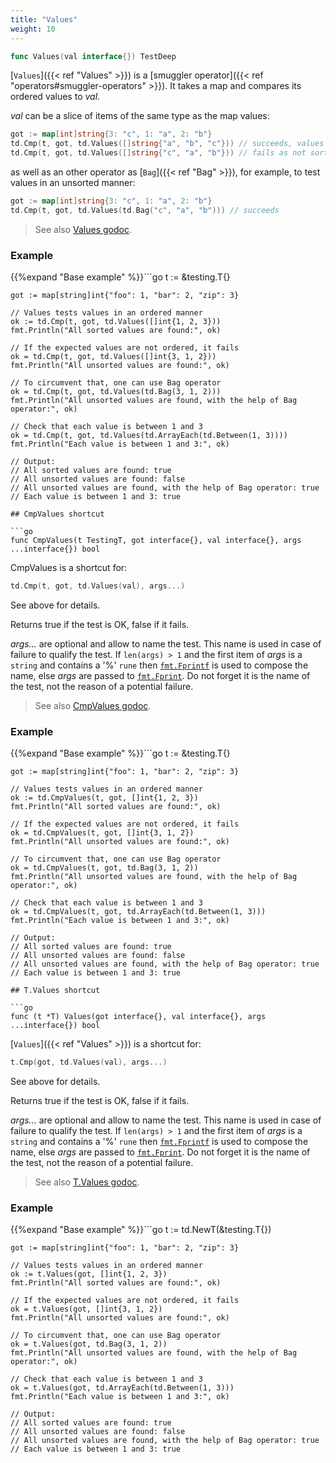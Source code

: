 ```yaml
---
title: "Values"
weight: 10
---
```


```go
func Values(val interface{}) TestDeep
```

[`Values`]({{< ref "Values" >}}) is a [smuggler operator]({{< ref "operators#smuggler-operators" >}}). It takes a map and compares its
ordered values to *val*.

*val* can be a slice of items of the same type as the map values:

```go
got := map[int]string{3: "c", 1: "a", 2: "b"}
td.Cmp(t, got, td.Values([]string{"a", "b", "c"})) // succeeds, values sorted
td.Cmp(t, got, td.Values([]string{"c", "a", "b"})) // fails as not sorted
```

as well as an other operator as [`Bag`]({{< ref "Bag" >}}), for example, to test values in
an unsorted manner:

```go
got := map[int]string{3: "c", 1: "a", 2: "b"}
td.Cmp(t, got, td.Values(td.Bag("c", "a", "b"))) // succeeds
```


> See also [<i class='fas fa-book'></i> Values godoc](https://pkg.go.dev/github.com/maxatome/go-testdeep/td#Values).

### Example

{{%expand "Base example" %}}```go
	t := &testing.T{}

	got := map[string]int{"foo": 1, "bar": 2, "zip": 3}

	// Values tests values in an ordered manner
	ok := td.Cmp(t, got, td.Values([]int{1, 2, 3}))
	fmt.Println("All sorted values are found:", ok)

	// If the expected values are not ordered, it fails
	ok = td.Cmp(t, got, td.Values([]int{3, 1, 2}))
	fmt.Println("All unsorted values are found:", ok)

	// To circumvent that, one can use Bag operator
	ok = td.Cmp(t, got, td.Values(td.Bag(3, 1, 2)))
	fmt.Println("All unsorted values are found, with the help of Bag operator:", ok)

	// Check that each value is between 1 and 3
	ok = td.Cmp(t, got, td.Values(td.ArrayEach(td.Between(1, 3))))
	fmt.Println("Each value is between 1 and 3:", ok)

	// Output:
	// All sorted values are found: true
	// All unsorted values are found: false
	// All unsorted values are found, with the help of Bag operator: true
	// Each value is between 1 and 3: true

```{{% /expand%}}
## CmpValues shortcut

```go
func CmpValues(t TestingT, got interface{}, val interface{}, args ...interface{}) bool
```

CmpValues is a shortcut for:

```go
td.Cmp(t, got, td.Values(val), args...)
```

See above for details.

Returns true if the test is OK, false if it fails.

*args...* are optional and allow to name the test. This name is
used in case of failure to qualify the test. If `len(args) > 1` and
the first item of *args* is a `string` and contains a '%' `rune` then
[`fmt.Fprintf`](https://pkg.go.dev/fmt/#Fprintf) is used to compose the name, else *args* are passed to
[`fmt.Fprint`](https://pkg.go.dev/fmt/#Fprint). Do not forget it is the name of the test, not the
reason of a potential failure.


> See also [<i class='fas fa-book'></i> CmpValues godoc](https://pkg.go.dev/github.com/maxatome/go-testdeep/td#CmpValues).

### Example

{{%expand "Base example" %}}```go
	t := &testing.T{}

	got := map[string]int{"foo": 1, "bar": 2, "zip": 3}

	// Values tests values in an ordered manner
	ok := td.CmpValues(t, got, []int{1, 2, 3})
	fmt.Println("All sorted values are found:", ok)

	// If the expected values are not ordered, it fails
	ok = td.CmpValues(t, got, []int{3, 1, 2})
	fmt.Println("All unsorted values are found:", ok)

	// To circumvent that, one can use Bag operator
	ok = td.CmpValues(t, got, td.Bag(3, 1, 2))
	fmt.Println("All unsorted values are found, with the help of Bag operator:", ok)

	// Check that each value is between 1 and 3
	ok = td.CmpValues(t, got, td.ArrayEach(td.Between(1, 3)))
	fmt.Println("Each value is between 1 and 3:", ok)

	// Output:
	// All sorted values are found: true
	// All unsorted values are found: false
	// All unsorted values are found, with the help of Bag operator: true
	// Each value is between 1 and 3: true

```{{% /expand%}}
## T.Values shortcut

```go
func (t *T) Values(got interface{}, val interface{}, args ...interface{}) bool
```

[`Values`]({{< ref "Values" >}}) is a shortcut for:

```go
t.Cmp(got, td.Values(val), args...)
```

See above for details.

Returns true if the test is OK, false if it fails.

*args...* are optional and allow to name the test. This name is
used in case of failure to qualify the test. If `len(args) > 1` and
the first item of *args* is a `string` and contains a '%' `rune` then
[`fmt.Fprintf`](https://pkg.go.dev/fmt/#Fprintf) is used to compose the name, else *args* are passed to
[`fmt.Fprint`](https://pkg.go.dev/fmt/#Fprint). Do not forget it is the name of the test, not the
reason of a potential failure.


> See also [<i class='fas fa-book'></i> T.Values godoc](https://pkg.go.dev/github.com/maxatome/go-testdeep/td#T.Values).

### Example

{{%expand "Base example" %}}```go
	t := td.NewT(&testing.T{})

	got := map[string]int{"foo": 1, "bar": 2, "zip": 3}

	// Values tests values in an ordered manner
	ok := t.Values(got, []int{1, 2, 3})
	fmt.Println("All sorted values are found:", ok)

	// If the expected values are not ordered, it fails
	ok = t.Values(got, []int{3, 1, 2})
	fmt.Println("All unsorted values are found:", ok)

	// To circumvent that, one can use Bag operator
	ok = t.Values(got, td.Bag(3, 1, 2))
	fmt.Println("All unsorted values are found, with the help of Bag operator:", ok)

	// Check that each value is between 1 and 3
	ok = t.Values(got, td.ArrayEach(td.Between(1, 3)))
	fmt.Println("Each value is between 1 and 3:", ok)

	// Output:
	// All sorted values are found: true
	// All unsorted values are found: false
	// All unsorted values are found, with the help of Bag operator: true
	// Each value is between 1 and 3: true

```{{% /expand%}}
